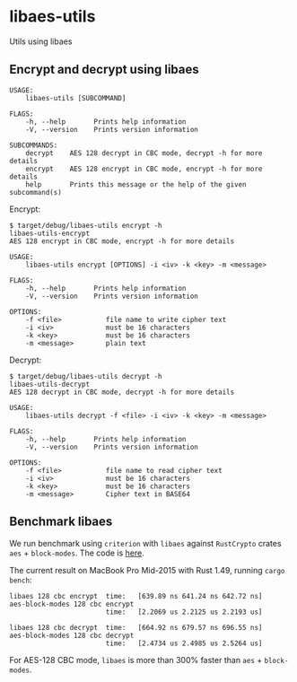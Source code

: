 # libaes-utils
Utils using libaes

## Encrypt and decrypt using libaes

```text
USAGE:
    libaes-utils [SUBCOMMAND]

FLAGS:
    -h, --help       Prints help information
    -V, --version    Prints version information

SUBCOMMANDS:
    decrypt    AES 128 decrypt in CBC mode, decrypt -h for more details
    encrypt    AES 128 encrypt in CBC mode, encrypt -h for more details
    help       Prints this message or the help of the given subcommand(s)
```

Encrypt:

```text
$ target/debug/libaes-utils encrypt -h
libaes-utils-encrypt
AES 128 encrypt in CBC mode, encrypt -h for more details

USAGE:
    libaes-utils encrypt [OPTIONS] -i <iv> -k <key> -m <message>

FLAGS:
    -h, --help       Prints help information
    -V, --version    Prints version information

OPTIONS:
    -f <file>           file name to write cipher text
    -i <iv>             must be 16 characters
    -k <key>            must be 16 characters
    -m <message>        plain text
```

Decrypt:

```text
$ target/debug/libaes-utils decrypt -h
libaes-utils-decrypt
AES 128 decrypt in CBC mode, decrypt -h for more details

USAGE:
    libaes-utils decrypt -f <file> -i <iv> -k <key> -m <message>

FLAGS:
    -h, --help       Prints help information
    -V, --version    Prints version information

OPTIONS:
    -f <file>           file name to read cipher text
    -i <iv>             must be 16 characters
    -k <key>            must be 16 characters
    -m <message>        Cipher text in BASE64
```

## Benchmark libaes

We run benchmark using `criterion` with `libaes` against `RustCrypto` crates `aes` + `block-modes`. The code is [here](benches/cbc.rs).

The current result on MacBook Pro Mid-2015 with Rust 1.49, running `cargo bench`:

```text
libaes 128 cbc encrypt  time:   [639.89 ns 641.24 ns 642.72 ns]
aes-block-modes 128 cbc encrypt
                        time:   [2.2069 us 2.2125 us 2.2193 us]

libaes 128 cbc decrypt  time:   [664.92 ns 679.57 ns 696.55 ns]
aes-block-modes 128 cbc decrypt
                        time:   [2.4734 us 2.4985 us 2.5264 us]
```

For AES-128 CBC mode, `libaes` is more than 300% faster than `aes` + `block-modes`.
